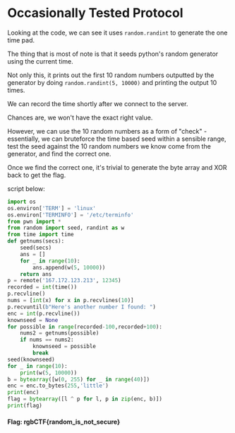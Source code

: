# Occasionally Tested Protocol

Looking at the code, we can see it uses `random.randint` to generate the one time pad.

The thing that is most of note is that it seeds python's random generator using the current time.

Not only this, it prints out the first 10 random numbers outputted by the generator by doing `random.randint(5, 10000)` and printing the output 10 times.

We can record the time shortly after we connect to the server.

Chances are, we won't have the exact right value.

However, we can use the 10 random numbers as a form of "check" - essentially, we can bruteforce the time based seed within a sensible range, test the seed against the 10 random numbers we know come from the generator, and find the correct one.

Once we find the correct one, it's trivial to generate the byte array and XOR back to get the flag.

script below:
```python
import os
os.environ['TERM'] = 'linux'
os.environ['TERMINFO'] = '/etc/terminfo'
from pwn import *
from random import seed, randint as w
from time import time
def getnums(secs):
    seed(secs)
    ans = []
    for _ in range(10):
        ans.append(w(5, 10000))
    return ans
p = remote('167.172.123.213', 12345)
recorded = int(time())
p.recvline()
nums = [int(x) for x in p.recvlines(10)]
p.recvuntil(b"Here's another number I found: ")
enc = int(p.recvline())
knownseed = None
for possible in range(recorded-100,recorded+100):
    nums2 = getnums(possible)
    if nums == nums2:
        knownseed = possible
        break
seed(knownseed)
for _ in range(10):
    print(w(5, 10000))
b = bytearray([w(0, 255) for _ in range(40)])
enc = enc.to_bytes(255,'little')
print(enc)
flag = bytearray([l ^ p for l, p in zip(enc, b)])
print(flag)
```


#### Flag: rgbCTF{random_is_not_secure}
